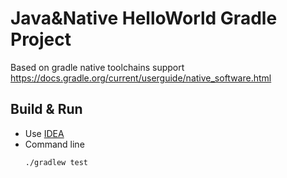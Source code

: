 # Java&Native HelloWorld Gradle Project 

Based on gradle native toolchains support
https://docs.gradle.org/current/userguide/native_software.html

## Build & Run

* Use [IDEA](https://www.jetbrains.com/idea/)
* Command line
    ```
    ./gradlew test 
    ```